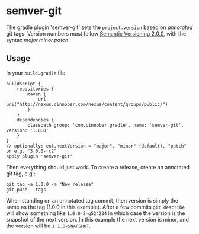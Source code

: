 # semver-git #

The gradle plugin 'semver-git' sets the `project.version` based on _annotated_ git tags.
Version numbers must follow [Semantic Versioning 2.0.0](http://semver.org/spec/v2.0.0.html), with the syntax _major.minor.patch_.

## Usage ##

In your `build.gradle` file:

    buildscript {
        repositories {
            maven {
                url uri("http://nexus.cinnober.com/nexus/content/groups/public/")
            }
        }
        dependencies {
            classpath group: 'com.cinnober.gradle', name: 'semver-git', version: '1.0.0'
        }
    }
    // optionally: ext.nextVersion = "major", "minor" (default), "patch" or e.g. "3.0.0-rc2"
    apply plugin 'semver-git'

Then everything should just work. To create a release, create an annotated git tag, e.g.:

    git tag -a 1.0.0 -m "New release"
    git push --tags

When standing on an annotated tag commit, then version is simply the same as the tag (1.0.0 in this example).
After a few commits `git describe` will show something like `1.0.0-5-g524234` in which case the version
is the snapshot of the next version. In this example the next version is minor, and the version will be
`1.1.0-SNAPSHOT`.
